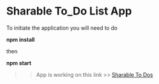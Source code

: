 # Sharable To_Do List App 

To initiate the application you will need to do 

**npm install**

then

 **npm start** 

>>App is working on this link >> [Sharable To Dos](https://sharable-to-do-list.firebaseapp.com/)